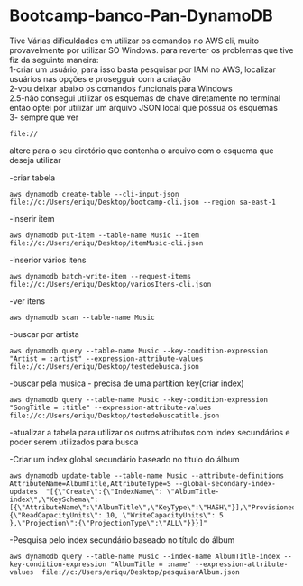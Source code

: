 # Bootcamp-banco-Pan-DynamoDB
Tive Várias dificuldades em utilizar os comandos no AWS cli, muito provavelmente por utilizar SO Windows.
para reverter os problemas que tive fiz da seguinte maneira:<br> 
1-criar um usuário, para isso basta pesquisar por IAM no AWS, localizar usuários nas opções e prosegguir com a criação<br> 
2-vou deixar abaixo os comandos funcionais para Windows<br> 
2.5-não consegui utilizar os esquemas de chave diretamente no terminal então optei por utilizar um arquivo JSON local que possua os esquemas<br> 
3- sempre que ver<br> 
```
file://
```
altere para o seu diretório que contenha o arquivo com o esquema que deseja utilizar

-criar tabela
```
aws dynamodb create-table --cli-input-json file://c:/Users/eriqu/Desktop/bootcamp-cli.json --region sa-east-1
```

-inserir item
```
aws dynamodb put-item --table-name Music --item file://c:/Users/eriqu/Desktop/itemMusic-cli.json
```

-inserior vários itens
```
aws dynamodb batch-write-item --request-items file://c:/Users/eriqu/Desktop/variosItens-cli.json
```

-ver itens
```
aws dynamodb scan --table-name Music
```

-buscar por artista
```
aws dynamodb query --table-name Music --key-condition-expression "Artist = :artist" --expression-attribute-values  file://c:/Users/eriqu/Desktop/testedebusca.json
```

-buscar pela musica - precisa de uma partition key(criar index)
```
aws dynamodb query --table-name Music --key-condition-expression "SongTitle = :title" --expression-attribute-values file://c:/Users/eriqu/Desktop/testedebuscatitle.json
```

-atualizar a tabela para utilizar os outros atributos com index secundários e poder serem utilizados para busca


-Criar um index global secundário baseado no título do álbum
```
aws dynamodb update-table --table-name Music --attribute-definitions AttributeName=AlbumTitle,AttributeType=S --global-secondary-index-updates  "[{\"Create\":{\"IndexName\": \"AlbumTitle-index\",\"KeySchema\":[{\"AttributeName\":\"AlbumTitle\",\"KeyType\":\"HASH\"}],\"ProvisionedThroughput\": {\"ReadCapacityUnits\": 10, \"WriteCapacityUnits\": 5      },\"Projection\":{\"ProjectionType\":\"ALL\"}}}]"
```

-Pesquisa pelo index secundário baseado no título do álbum
```
aws dynamodb query --table-name Music --index-name AlbumTitle-index --key-condition-expression "AlbumTitle = :name" --expression-attribute-values  file://c:/Users/eriqu/Desktop/pesquisarAlbum.json
```
